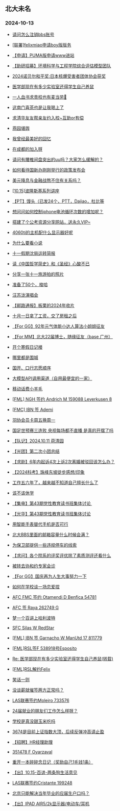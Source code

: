 ## 北大未名 
### 2024-10-13

+ [请问怎么注销bbs账号](https://bbs.pku.edu.cn/v2/post-read.php?bid=16&threadid=18856885)

+ [[联署]felixmiao申请boy版版务](https://bbs.pku.edu.cn/v2/post-read.php?bid=751&threadid=18857703)

+ [【申请】PUMA版申请www进站](https://bbs.pku.edu.cn/v2/post-read.php?bid=130&threadid=18857662)

+ [【助研招募】环境科学与工程学院综合评估模型团队](https://bbs.pku.edu.cn/v2/post-read.php?bid=351&threadid=18857551)

+ [2024诺贝尔和平奖:日本核爆受害者团体协会获奖](https://bbs.pku.edu.cn/v2/post-read.php?bid=155&threadid=18857113)

+ [医学部现在有多少实验室还得学生自己养鼠](https://bbs.pku.edu.cn/v2/post-read.php?bid=138&threadid=18856726)

+ [一人血书求贵校也有麦当劳🥹](https://bbs.pku.edu.cn/v2/post-read.php?bid=1431&threadid=18856727)

+ [这南门喜茶也是让我喝上了](https://bbs.pku.edu.cn/v2/post-read.php?bid=1431&threadid=18857487)

+ [求清华友友帮亲友约入校~互助or有偿](https://bbs.pku.edu.cn/v2/post-read.php?bid=104&threadid=18769848)

+ [燕园堪舆](https://bbs.pku.edu.cn/v2/post-read.php?bid=104&threadid=18855668)

+ [我曾经最美好的回忆](https://bbs.pku.edu.cn/v2/post-read.php?bid=466&threadid=18857356)

+ [在成都的加入呀](https://bbs.pku.edu.cn/v2/post-read.php?bid=464&threadid=18564202)

+ [请问有腰椎间盘突出的uu吗？大家怎么缓解的？](https://bbs.pku.edu.cn/v2/post-read.php?bid=244&threadid=18857543)

+ [如何看待国新办刚刚举行的政策发布会](https://bbs.pku.edu.cn/v2/post-read.php?bid=249&threadid=18857450)

+ [美元降息与金融战熬不住有关系吗？](https://bbs.pku.edu.cn/v2/post-read.php?bid=249&threadid=18854673)

+ [[10.15]波隆斯基系列讲座](https://bbs.pku.edu.cn/v2/post-read.php?bid=342&threadid=18857557)

+ [【PT】馒头（已发24个，PTT，Dajiao，杜比等](https://bbs.pku.edu.cn/v2/post-read.php?bid=209&threadid=18679030)

+ [想问问如何控制iphone电池循环次数的增加呢？](https://bbs.pku.edu.cn/v2/post-read.php?bid=488&threadid=18855790)

+ [搭建了个公考资源分享网站，送永久VIP~](https://bbs.pku.edu.cn/v2/post-read.php?bid=209&threadid=18850101)

+ [4060ti的主机配什么显示器好呢](https://bbs.pku.edu.cn/v2/post-read.php?bid=1361&threadid=18857444)

+ [为什么要看小说](https://bbs.pku.edu.cn/v2/post-read.php?bid=53&threadid=18822260)

+ [十一假期沈局运转简报](https://bbs.pku.edu.cn/v2/post-read.php?bid=647&threadid=18855066)

+ [读《中国哲学简史》和《圣经》心酸不已](https://bbs.pku.edu.cn/v2/post-read.php?bid=10&threadid=18856747)

+ [分享一张十一旅游拍的照片](https://bbs.pku.edu.cn/v2/post-read.php?bid=94&threadid=18856767)

+ [准备了50个，梭哈](https://bbs.pku.edu.cn/v2/post-read.php?bid=72&threadid=18856533)

+ [汪苏泷演唱会](https://bbs.pku.edu.cn/v2/post-read.php?bid=79&threadid=18857486)

+ [【邮路通报】板栗的2024年收片](https://bbs.pku.edu.cn/v2/post-read.php?bid=1367&threadid=18797429)

+ [十月一日拿了工资，交了房租之后](https://bbs.pku.edu.cn/v2/post-read.php?bid=103&threadid=18853859)

+ [【For GG】92年元气体能小达人算法小姐姐征友](https://bbs.pku.edu.cn/v2/post-read.php?bid=167&threadid=18855174)

+ [【For MM】北大22届博士，随缘征友（base 广州）](https://bbs.pku.edu.cn/v2/post-read.php?bid=167&threadid=18857373)

+ [开个寒假日记楼](https://bbs.pku.edu.cn/v2/post-read.php?bid=361&threadid=18745526)

+ [哪里都是围城](https://bbs.pku.edu.cn/v2/post-read.php?bid=99&threadid=18857514)

+ [国开、口行志愿顺序](https://bbs.pku.edu.cn/v2/post-read.php?bid=99&threadid=18857166)

+ [大模型API调用渠道（自用最便宜的一家）](https://bbs.pku.edu.cn/v2/post-read.php?bid=71&threadid=18857085)

+ [移动话费小羊毛](https://bbs.pku.edu.cn/v2/post-read.php?bid=1380&threadid=18857038)

+ [[FML] NGH 签约 Andrich M 159088 Leverkusen 8](https://bbs.pku.edu.cn/v2/post-read.php?bid=519&threadid=18857515)

+ [[FMC] IBN 签 Ademi](https://bbs.pku.edu.cn/v2/post-read.php?bid=519&threadid=18857501)

+ [羽协会员卡周五换周一](https://bbs.pku.edu.cn/v2/post-read.php?bid=77&threadid=18857035)

+ [国足世预赛三连败 央视每场都不直播 是真的开摆了吗](https://bbs.pku.edu.cn/v2/post-read.php?bid=93&threadid=18856755)

+ [【队记】2024.10.11 荷清园](https://bbs.pku.edu.cn/v2/post-read.php?bid=952&threadid=18857154)

+ [【光团】第二次小团总结](https://bbs.pku.edu.cn/v2/post-read.php?bid=696&threadid=18857674)

+ [【求助】6年内起诉4次上诉2次离婚被驳回该怎么办？](https://bbs.pku.edu.cn/v2/post-read.php?bid=301&threadid=18853460)

+ [【2024科考】珠峰东坡徒步感想/印象](https://bbs.pku.edu.cn/v2/post-read.php?bid=224&threadid=18857457)

+ [工作五六年了，越来越不知道自己擅长什么了](https://bbs.pku.edu.cn/v2/post-read.php?bid=690&threadid=18857153)

+ [该不该休学](https://bbs.pku.edu.cn/v2/post-read.php?bid=690&threadid=18857429)

+ [【集电】第43期党性教育读书班集体讨论 ](https://bbs.pku.edu.cn/v2/post-read.php?bid=1284&threadid=18857362)

+ [【光华】第43期党性教育读书班集体讨论](https://bbs.pku.edu.cn/v2/post-read.php?bid=1284&threadid=18857228)

+ [用智能手表替代手机是否可行](https://bbs.pku.edu.cn/v2/post-read.php?bid=642&threadid=18857632)

+ [北大BBS里面的邮箱容量什么时候会满？](https://bbs.pku.edu.cn/v2/post-read.php?bid=668&threadid=18857581)

+ [为保卫部提供一些违规停车的线索](https://bbs.pku.edu.cn/v2/post-read.php?bid=438&threadid=18856539)

+ [【求问】各个院系的评奖评优除了素质测评还看什么](https://bbs.pku.edu.cn/v2/post-read.php?bid=438&threadid=18856910)

+ [被转去协和约专家会诊](https://bbs.pku.edu.cn/v2/post-read.php?bid=244&threadid=18856813)

+ [【For GG】国庆再为人生大事努力一下](https://bbs.pku.edu.cn/v2/post-read.php?bid=167&threadid=18853683)

+ [如何在学校谈一场恋爱捏](https://bbs.pku.edu.cn/v2/post-read.php?bid=52&threadid=18856133)

+ [AFC FMC 签约 Otamendi D Benfica 54781](https://bbs.pku.edu.cn/v2/post-read.php?bid=519&threadid=18857744)

+ [AFC 签 Raya 262749 G](https://bbs.pku.edu.cn/v2/post-read.php?bid=519&threadid=18857742)

+ [梦一个百讲上哈利波特](https://bbs.pku.edu.cn/v2/post-read.php?bid=222&threadid=18857673)

+ [SFC Silas W RedStar](https://bbs.pku.edu.cn/v2/post-read.php?bid=519&threadid=18857756)

+ [[FML] IBN 签 Garnacho W ManUtd 17 811779](https://bbs.pku.edu.cn/v2/post-read.php?bid=519&threadid=18857762)

+ [[FML]RSL签F 538918号Esposito](https://bbs.pku.edu.cn/v2/post-read.php?bid=519&threadid=18857767)

+ [Re: 医学部现在有多少实验室还得学生自己养鼠(转载)](https://bbs.pku.edu.cn/v2/post-read.php?bid=72&threadid=18856726)

+ [[FML]RSL解约Felix](https://bbs.pku.edu.cn/v2/post-read.php?bid=519&threadid=18857766)

+ [笑话一则](https://bbs.pku.edu.cn/v2/post-read.php?bid=52&threadid=18855770)

+ [没谈薪就催签两方正常吗？](https://bbs.pku.edu.cn/v2/post-read.php?bid=99&threadid=18857628)

+ [LAS联赛签约Moleiro 733576](https://bbs.pku.edu.cn/v2/post-read.php?bid=519&threadid=18857345)

+ [24届就业的朋友们工作怎么样呀？](https://bbs.pku.edu.cn/v2/post-read.php?bid=99&threadid=18855738)

+ [学校是真没甜玉米吃吗](https://bbs.pku.edu.cn/v2/post-read.php?bid=1431&threadid=18855406)

+ [3674是目前上证指数大顶，后续反弹冲高请止盈](https://bbs.pku.edu.cn/v2/post-read.php?bid=249&threadid=18857787)

+ [【招聘】HR经理助理](https://bbs.pku.edu.cn/v2/post-read.php?bid=419&threadid=18857778)

+ [351478 F Oyarzaval](https://bbs.pku.edu.cn/v2/post-read.php?bid=519&threadid=18857784)

+ [重开一本碎碎念日记（奖励自己1毛钱1条）](https://bbs.pku.edu.cn/v2/post-read.php?bid=361&threadid=18762501)

+ [【出】10.15-百讲-两条狗生活意见](https://bbs.pku.edu.cn/v2/post-read.php?bid=71&threadid=18857789)

+ [LAS联赛签约Cristante 199248](https://bbs.pku.edu.cn/v2/post-read.php?bid=519&threadid=18857795)

+ [北京只能解决当年毕业的应届生户口吗？](https://bbs.pku.edu.cn/v2/post-read.php?bid=99&threadid=18857803)

+ [【出】IPAD AIR5/2k显示器/电动车/耳机](https://bbs.pku.edu.cn/v2/post-read.php?bid=71&threadid=18841913)


